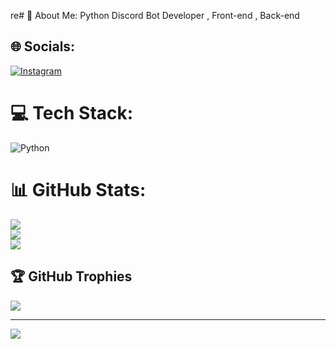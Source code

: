 re# 💫 About Me:
Python Discord Bot Developer , Front-end , Back-end


## 🌐 Socials:
[![Instagram](https://img.shields.io/badge/Instagram-%23E4405F.svg?logo=Instagram&logoColor=white)](https://instagram.com/toprak_hq) 

# 💻 Tech Stack:
![Python](https://img.shields.io/badge/python-3670A0?style=for-the-badge&logo=python&logoColor=ffdd54)
# 📊 GitHub Stats:
![](https://github-readme-stats.vercel.app/api?username=HqTopraku&theme=dark&hide_border=false&include_all_commits=false&count_private=false)<br/>
![](https://github-readme-streak-stats.herokuapp.com/?user=HqTopraku&theme=dark&hide_border=false)<br/>
![](https://github-readme-stats.vercel.app/api/top-langs/?username=HqTopraku&theme=dark&hide_border=false&include_all_commits=false&count_private=false&layout=compact)

## 🏆 GitHub Trophies
![](https://github-profile-trophy.vercel.app/?username=HqTopraku&theme=onedark&no-frame=true&no-bg=false&margin-w=4)

---
[![](https://visitcount.itsvg.in/api?id=HqTopraku&icon=1&color=6)](https://visitcount.itsvg.in)

<!-- Proudly created with GPRM ( https://gprm.itsvg.in ) -->
